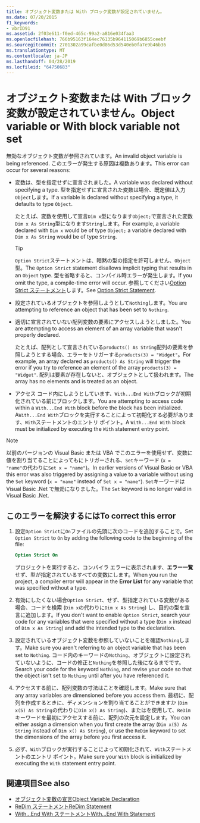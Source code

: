 ```yaml
---
title: オブジェクト変数または With ブロック変数が設定されていません。
ms.date: 07/20/2015
f1_keywords:
- vbrID91
ms.assetid: 2f03e611-f0ed-465c-99a2-a816e034faa3
ms.openlocfilehash: 766b95163f164ec76135b964115069b6855ceebf
ms.sourcegitcommit: 2701302a99cafbe0d86d53d540eb0fa7e9b46b36
ms.translationtype: MT
ms.contentlocale: ja-JP
ms.lasthandoff: 04/28/2019
ms.locfileid: "64750683"
---
```

# <a name="object-variable-or-with-block-variable-not-set"></a><span data-ttu-id="337e3-102">オブジェクト変数または With ブロック変数が設定されていません。</span><span class="sxs-lookup"><span data-stu-id="337e3-102">Object variable or With block variable not set</span></span>
<span data-ttu-id="337e3-103">無効なオブジェクト変数が参照されています。</span><span class="sxs-lookup"><span data-stu-id="337e3-103">An invalid object variable is being referenced.</span></span>   <span data-ttu-id="337e3-104">このエラーが発生する原因は複数あります。</span><span class="sxs-lookup"><span data-stu-id="337e3-104">This error can occur for several reasons:</span></span>

- <span data-ttu-id="337e3-105">変数は、型を指定せずに宣言されました。</span><span class="sxs-lookup"><span data-stu-id="337e3-105">A variable was declared without specifying a type.</span></span> <span data-ttu-id="337e3-106">型を指定せずに宣言された変数は場合、既定値は入力`Object`します。</span><span class="sxs-lookup"><span data-stu-id="337e3-106">If a variable is declared without specifying a type, it defaults to type `Object`.</span></span>

    <span data-ttu-id="337e3-107">たとえば、変数を使用して宣言`Dim x`型になります`Object;`で宣言された変数`Dim x As String`型になります`String`します。</span><span class="sxs-lookup"><span data-stu-id="337e3-107">For example, a variable declared with `Dim x` would be of type `Object;` a variable declared with `Dim x As String` would be of type `String`.</span></span>

    > [!TIP]
    >  <span data-ttu-id="337e3-108">`Option Strict`ステートメントは、暗黙の型の指定を許可しません、`Object`型。</span><span class="sxs-lookup"><span data-stu-id="337e3-108">The `Option Strict` statement disallows implicit typing that results in an `Object` type.</span></span> <span data-ttu-id="337e3-109">型を省略すると、コンパイル時エラーが発生します。</span><span class="sxs-lookup"><span data-stu-id="337e3-109">If you omit the type, a compile-time error will occur.</span></span> <span data-ttu-id="337e3-110">参照してください[Option Strict ステートメント](../../../visual-basic/language-reference/statements/option-strict-statement.md)します。</span><span class="sxs-lookup"><span data-stu-id="337e3-110">See [Option Strict Statement](../../../visual-basic/language-reference/statements/option-strict-statement.md).</span></span>

- <span data-ttu-id="337e3-111">設定されているオブジェクトを参照しようとして`Nothing`します。</span><span class="sxs-lookup"><span data-stu-id="337e3-111">You are attempting to reference an object that has been set to `Nothing`.</span></span>

- <span data-ttu-id="337e3-112">適切に宣言されていない配列変数の要素にアクセスしようとしました。</span><span class="sxs-lookup"><span data-stu-id="337e3-112">You are attempting to access an element of an array variable that wasn't properly declared.</span></span>

    <span data-ttu-id="337e3-113">たとえば、配列として宣言されている`products() As String`配列の要素を参照しようとする場合、エラーをトリガーする`products(3) = "Widget"`。</span><span class="sxs-lookup"><span data-stu-id="337e3-113">For example, an array declared as `products() As String` will trigger the error if you try to reference an element of the array `products(3) = "Widget"`.</span></span> <span data-ttu-id="337e3-114">配列は要素が存在しないと、オブジェクトとして扱われます。</span><span class="sxs-lookup"><span data-stu-id="337e3-114">The array has no elements and is treated as an object.</span></span>

- <span data-ttu-id="337e3-115">アクセス コード内にしようとしています、`With...End With`ブロックが初期化されている前にブロックします。</span><span class="sxs-lookup"><span data-stu-id="337e3-115">You are attempting to access code within a `With...End With` block before the block has been initialized.</span></span>   <span data-ttu-id="337e3-116">A`With...End With`ブロックを実行することによって初期化する必要があります、`With`ステートメントのエントリ ポイント。</span><span class="sxs-lookup"><span data-stu-id="337e3-116">A `With...End With` block must be initialized by executing the `With` statement entry point.</span></span>

> [!NOTE]
> <span data-ttu-id="337e3-117">以前のバージョンの Visual Basic または VBA でこのエラーを使用せず、変数に値を割り当てることによってもにトリガーされる、`Set`キーワード (`x = "name"`の代わりに`Set x = "name"`)。</span><span class="sxs-lookup"><span data-stu-id="337e3-117">In earlier versions of Visual Basic or VBA this error was also triggered by assigning a value to a variable without using the `Set` keyword (`x = "name"` instead of `Set x = "name"`).</span></span> <span data-ttu-id="337e3-118">`Set`キーワードは Visual Basic .Net で無効になりました。</span><span class="sxs-lookup"><span data-stu-id="337e3-118">The `Set` keyword is no longer valid in Visual Basic .Net.</span></span>

## <a name="to-correct-this-error"></a><span data-ttu-id="337e3-119">このエラーを解決するには</span><span class="sxs-lookup"><span data-stu-id="337e3-119">To correct this error</span></span>

1. <span data-ttu-id="337e3-120">設定`Option Strict`に`On`ファイルの先頭に次のコードを追加することで。</span><span class="sxs-lookup"><span data-stu-id="337e3-120">Set `Option Strict` to `On` by adding the following code to the beginning of the file:</span></span>

    ```vb
    Option Strict On
    ```

    <span data-ttu-id="337e3-121">プロジェクトを実行すると、コンパイラ エラーに表示されます、**エラー一覧**せず、型が指定されているすべての変数にします。</span><span class="sxs-lookup"><span data-stu-id="337e3-121">When you run the project, a compiler error will appear in the **Error List** for any variable that was specified without a type.</span></span>

2. <span data-ttu-id="337e3-122">有効にしたくない場合`Option Strict`、せず、型指定されている変数がある場合、コードを検索 (`Dim x`の代わりに`Dim x As String`) し、目的の型を宣言に追加します。</span><span class="sxs-lookup"><span data-stu-id="337e3-122">If you don't want to enable `Option Strict`, search your code for any variables that were specified without a type (`Dim x` instead of `Dim x As String`) and add the intended type to the declaration.</span></span>

3. <span data-ttu-id="337e3-123">設定されているオブジェクト変数を参照していないことを確認`Nothing`します。</span><span class="sxs-lookup"><span data-stu-id="337e3-123">Make sure you aren't referring to  an object variable that has been set to `Nothing`.</span></span>  <span data-ttu-id="337e3-124">コード内のキーワードの`Nothing`、オブジェクトに設定されていないように、コードの修正と`Nothing`を参照した後になるまでです。</span><span class="sxs-lookup"><span data-stu-id="337e3-124">Search your code for the keyword `Nothing`, and revise your code so that the object isn't set to `Nothing` until after you have referenced it.</span></span>

4. <span data-ttu-id="337e3-125">アクセスする前に、配列変数の寸法はことを確認します。</span><span class="sxs-lookup"><span data-stu-id="337e3-125">Make sure that any array  variables are dimensioned before you access them.</span></span> <span data-ttu-id="337e3-126">最初に、配列を作成するときに、ディメンションを割り当てることができますか (`Dim x(5) As String`の代わりに`Dim x() As String`)、またはを使用して、`ReDim`キーワードを最初にアクセスする前に、配列の次元を設定します。</span><span class="sxs-lookup"><span data-stu-id="337e3-126">You can either assign a dimension when you first create the array (`Dim x(5) As String` instead of `Dim x() As String`), or use the `ReDim` keyword to set the dimensions of the array before you first access it.</span></span>

5. <span data-ttu-id="337e3-127">必ず、`With`ブロックが実行することによって初期化されて、`With`ステートメントのエントリ ポイント。</span><span class="sxs-lookup"><span data-stu-id="337e3-127">Make sure your `With` block is initialized by executing the `With` statement entry point.</span></span>

## <a name="see-also"></a><span data-ttu-id="337e3-128">関連項目</span><span class="sxs-lookup"><span data-stu-id="337e3-128">See also</span></span>

- [<span data-ttu-id="337e3-129">オブジェクト変数の宣言</span><span class="sxs-lookup"><span data-stu-id="337e3-129">Object Variable Declaration</span></span>](../../../visual-basic/programming-guide/language-features/variables/object-variable-declaration.md)
- [<span data-ttu-id="337e3-130">ReDim ステートメント</span><span class="sxs-lookup"><span data-stu-id="337e3-130">ReDim Statement</span></span>](../../../visual-basic/language-reference/statements/redim-statement.md)
- [<span data-ttu-id="337e3-131">With...End With ステートメント</span><span class="sxs-lookup"><span data-stu-id="337e3-131">With...End With Statement</span></span>](../../../visual-basic/language-reference/statements/with-end-with-statement.md)
